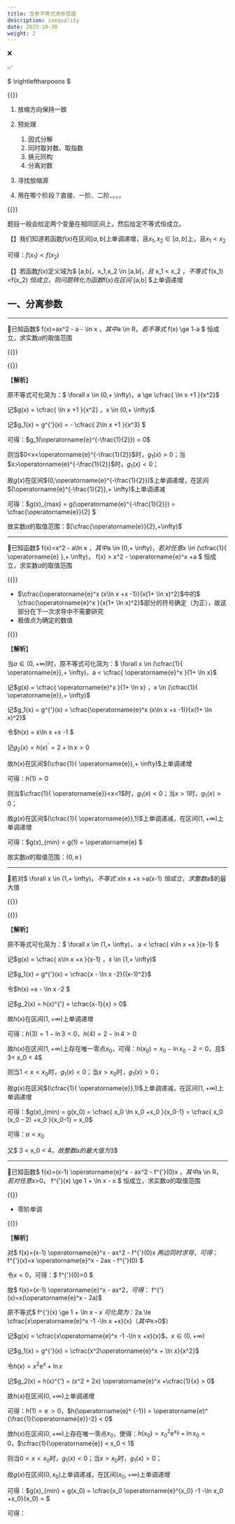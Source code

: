 ```yaml
---
title: 含参不等式求参范围
description: inequality
date: 2023-10-30
weight: 2
---
```


<style>
th, td {
  border: 1px solid rgb(190, 190, 190);
}
</style>

&#10060;

&#9989;

$ \rightleftharpoons $


{{<alert color="danger" title="注意" >}}

1. 放缩方向保持一致

2. 预处理
   1. 因式分解
   2. 同时取对数、取指数
   3. 换元同构
   4. 分离对数

3. 寻找放缩源

4. 用在哪个阶段？直接、一阶、二阶、。。。


{{</alert>}}


题目一般会给定两个变量在相同区间上，然后给定不等式恒成立。

【】我们知道若函数$f(x)$在区间$[a,b]$上单调递增，且$x_1,x_2 \in [a,b]$上，且$x_1 < x_2$

可得：$f(x_1)<f(x_2)$

【】若函数$f(x)$定义域为$ [a,b]$，$x_1,x_2 \in [a,b]$，且$ x_1 < x_2 $，不等式$ f(x_1) <f(x_2) $恒成立，则问题转化为函数$f(x)$在区间$ [a,b] $上单调递增


## 一、分离参数

---
&#128311;已知函数$ f(x)=ax^2 - a - \ln x $，其中$a \in R$，若不等式$ f(x) \ge  1-a $ 恒成立，求实数$a$的取值范围

{{<alert title="说明" >}}



{{</alert>}}

【**解析**】

原不等式可化简为：$ \forall x \in (0,+ \infty)$，$a \ge \cfrac{ \ln x +1 }{x^2}$

记$g(x) = \cfrac{ \ln x +1 }{x^2} $，$x \in (0,+ \infty)$

记$g_1(x) = g^{'}(x) = - \cfrac{ 2\ln x +1 }{x^3} $

可得：$g_1(\operatorname{e}^{-\frac{1}{2}}) = 0$

则当$0<x<\operatorname{e}^{-\frac{1}{2}}$时，$g_1(x) >0$；当$x>\operatorname{e}^{-\frac{1}{2}}$时，$g_1(x) <0$；

故$g(x)$在区间$(0,\operatorname{e}^{-\frac{1}{2}})$上单调递增，在区间$(\operatorname{e}^{-\frac{1}{2}},+ \infty)$上单调递减

可得：$g(x)_{max} = g(\operatorname{e}^{-\frac{1}{2}}) = \cfrac{\operatorname{e}}{2} $

故实数$a$的取值范围：$[\cfrac{\operatorname{e}}{2},+\infty)$

---
&#128311;已知函数$ f(x)=x^2 - a\ln x $，其中$a \in (0,+ \infty)$，若对任意$x \in (\cfrac{1}{ \operatorname{e} },+ \infty)$，$ f(x) > x^2 - \operatorname{e}^x +a $ 恒成立，求实数$a$的取值范围

{{<alert title="说明" >}}

- $\cfrac{\operatorname{e}^x (x\ln x +x -1)}{x(1+ \ln x)^2}$中的$ \cfrac{\operatorname{e}^x }{x(1+ \ln x)^2}$部分的符号确定（为正），故这部分在下一次求导中不需要研究
- 极值点为确定的数值

{{</alert>}}

【**解析**】

当$a \in (0,+ \infty)$时，原不等式可化简为：$ \forall x \in (\cfrac{1}{ \operatorname{e}},+ \infty)$，$a < \cfrac{ \operatorname{e}^x }{1+ \ln x}$

记$g(x) = \cfrac{ \operatorname{e}^x }{1+ \ln x} $，$x \in (\cfrac{1}{ \operatorname{e}},+ \infty)$

记$g_1(x) = g^{'}(x) = \cfrac{\operatorname{e}^x (x\ln x +x -1)}{x(1+ \ln x)^2}$

令$h(x) = x\ln x +x -1 $

记$g_2(x) = h(x)^{'} = 2 + \ln x  > 0$

故$h(x)$在区间$(\cfrac{1}{ \operatorname{e}},+ \infty)$上单调递增

可得：$h(1) = 0$

则当$\cfrac{1}{ \operatorname{e}}<x<1$时，$g_1(x) <0$；当$x>1$时，$g_1(x) >0$；

故$g(x)$在区间$(\cfrac{1}{ \operatorname{e}},1)$上单调递减，在区间$(1,+ \infty)$上单调递增

可得：$g(x)_{min} = g(1) = \operatorname{e} $

故实数$a$的取值范围：$(0,\operatorname{e})$

---
&#128311;若对$ \forall x \in (1,+ \infty)$，不等式$ xln x +x >a(x-1) $恒成立，求整数$a$的最大值

{{<alert title="说明" >}}



{{</alert>}}

【**解析**】

原不等式可化简为：$ \forall x \in (1,+ \infty)$，$ a < \cfrac{ x\ln x +x }{x-1} $

记$g(x) = \cfrac{ x\ln x +x }{x-1} $，$x \in (1,+ \infty)$

记$g_1(x) = g^{'}(x) = \cfrac{x - \ln x -2}{(x-1)^2}$

令$h(x) =x - \ln x -2 $

记$g_2(x) = h(x)^{'} = \cfrac{x-1}{x}  > 0$

故$h(x)$在区间$(1,+ \infty)$上单调递增

可得：$h(3) = 1 - \ln 3 <0$，$h(4) = 2 - \ln 4 > 0$

故$h(x)$在区间$(1,+ \infty)$上存在唯一零点$x_0$，可得：$h(x_0) = x_0 - \ln x_0 -2 = 0$，且$ 3< x_0 < 4$

则当$1<x<x_0$时，$g_1(x) <0$；当$x>x_0$时，$g_1(x) >0$；

故$g(x)$在区间$(\cfrac{1}{ \operatorname{e}},1)$上单调递减，在区间$(1,+ \infty)$上单调递增

可得：$g(x)_{min} = g(x_0) =  \cfrac{ x_0 \ln x_0 +x_0 }{x_0-1} = \cfrac{ x_0 (x_0 - 2)  +x_0 }{x_0-1} = x_0$

可得：$a < x_0$

又$ 3 < x_0 < 4$，故整数$a$的最大值为$3$

---
&#128311;已知函数$ f(x)=(x-1)  \operatorname{e}^x - ax^2 - f^{'}(0)x $，其中$a \in R$，若对任意$x>0$，$ f^{'}(x) \ge 1 + \ln x - x $ 恒成立，求实数$a$的取值范围

{{<alert title="说明" >}}

- 零阶单调

{{</alert>}}

【**解析**】

对$ f(x)=(x-1)  \operatorname{e}^x - ax^2 - f^{'}(0)x $两边同时求导，可得：$ f^{'}(x)=x \operatorname{e}^x - 2ax - f^{'}(0) $

令$x=0$，可得：$ f^{'}(0)=0 $

故$ f(x)=(x-1)  \operatorname{e}^x - ax^2$，可得：$ f^{'}(x)=x(\operatorname{e}^x - 2a)$

原不等式$ f^{'}(x) \ge 1 + \ln x - x $可化简为：$2a \le \cfrac{x\operatorname{e}^x -1 -\ln x +x}{x}$（其中$x>0$）

记$g(x) = \cfrac{x\operatorname{e}^x -1 -\ln x +x}{x}$，$x \in (0,+ \infty)$

记$g_1(x) = g^{'}(x) = \cfrac{x^2\operatorname{e}^x + \ln x}{x^2}$

令$h(x) = x^2\operatorname{e}^x + \ln x$

记$g_2(x) = h(x)^{'} = (x^2 + 2x) \operatorname{e}^x +\cfrac{1}{x}  > 0$

故$h(x)$在区间$(0,+ \infty)$上单调递增

可得：$h(1) = \operatorname{e} > 0$，$h(\operatorname{e}^ {-1}) = \operatorname{e}^ {\frac{1}{\operatorname{e}}-2} < 0$

故$h(x)$在区间$(0,+ \infty)$上存在唯一零点$x_0$，使得：$h(x_0) = {x_0}^2\operatorname{e}^{x_0} + \ln x_0 = 0$，$\cfrac{1}{\operatorname{e}} < x_0 < 1$

则当$0<x<x_0$时，$g_1(x) <0$；当$x>x_0$时，$g_1(x) >0$；

故$g(x)$在区间$(0,x_0)$上单调递减，在区间$(x_0,+ \infty)$上单调递增

可得：$g(x)_{min} = g(x_0) = \cfrac{x_0 \operatorname{e}^{x_0} -1 -\ln x_0 +x_0}{x_0} = $


可得：


















